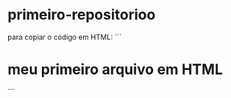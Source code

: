 # primeiro-repositorioo

para copiar o código em HTML:
´´´
<html>
<h1>meu primeiro arquivo em HTML</h1>
</html>
´´´
